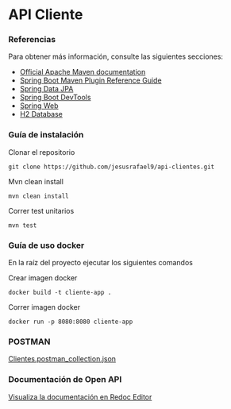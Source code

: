 # API Cliente

### Referencias
Para obtener más información, consulte las siguientes secciones:

* [Official Apache Maven documentation](https://maven.apache.org/guides/index.html)
* [Spring Boot Maven Plugin Reference Guide](https://docs.spring.io/spring-boot/3.3.3/maven-plugin)
* [Spring Data JPA](https://docs.spring.io/spring-boot/docs/3.3.3/reference/htmlsingle/index.html#data.sql.jpa-and-spring-data)
* [Spring Boot DevTools](https://docs.spring.io/spring-boot/docs/3.3.3/reference/htmlsingle/index.html#using.devtools)
* [Spring Web](https://docs.spring.io/spring-boot/docs/3.3.3/reference/htmlsingle/index.html#web)
* [H2 Database](https://www.h2database.com/html/main.html)

### Guía de instalación

Clonar el repositorio
```shell
git clone https://github.com/jesusrafael9/api-clientes.git
```

Mvn clean install
```shell
mvn clean install
```

Correr test unitarios
```shell
mvn test
```

### Guía de uso docker

En la raíz del proyecto ejecutar los siguientes comandos

Crear imagen docker
```shell
docker build -t cliente-app .
```

Correr imagen docker
```shell
docker run -p 8080:8080 cliente-app
```
### POSTMAN 
[Clientes.postman_collection.json](doc%2FClientes.postman_collection.json)

### Documentación de Open API
[Visualiza la documentación en Redoc Editor](https://redocly.github.io/redoc/?url=https://raw.githubusercontent.com/jesusrafael9/api-clientes/main/docs/clientes-openapi.yaml)
